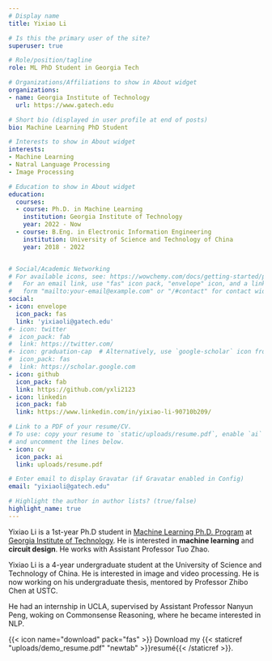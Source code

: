 ```yaml
---
# Display name
title: Yixiao Li

# Is this the primary user of the site?
superuser: true

# Role/position/tagline
role: ML PhD Student in Georgia Tech

# Organizations/Affiliations to show in About widget
organizations:
- name: Georgia Institute of Technology
  url: https://www.gatech.edu

# Short bio (displayed in user profile at end of posts)
bio: Machine Learning PhD Student 

# Interests to show in About widget
interests:
- Machine Learning
- Natral Language Processing
- Image Processing

# Education to show in About widget
education:
  courses:
  - course: Ph.D. in Machine Learning
    institution: Georgia Institute of Technology
    year: 2022 - Now
  - course: B.Eng. in Electronic Information Engineering
    institution: University of Science and Technology of China
    year: 2018 - 2022


# Social/Academic Networking
# For available icons, see: https://wowchemy.com/docs/getting-started/page-builder/#icons
#   For an email link, use "fas" icon pack, "envelope" icon, and a link in the
#   form "mailto:your-email@example.com" or "/#contact" for contact widget.
social:
- icon: envelope
  icon_pack: fas
  link: 'yixiaoli@gatech.edu'
#- icon: twitter
#  icon_pack: fab
#  link: https://twitter.com/
#- icon: graduation-cap  # Alternatively, use `google-scholar` icon from `ai` icon pack
#  icon_pack: fas
#  link: https://scholar.google.com
- icon: github
  icon_pack: fab
  link: https://github.com/yxli2123
- icon: linkedin
  icon_pack: fab
  link: https://www.linkedin.com/in/yixiao-li-90710b209/

# Link to a PDF of your resume/CV.
# To use: copy your resume to `static/uploads/resume.pdf`, enable `ai` icons in `params.toml`, 
# and uncomment the lines below.
- icon: cv
  icon_pack: ai
  link: uploads/resume.pdf

# Enter email to display Gravatar (if Gravatar enabled in Config)
email: "yixiaoli@gatech.edu"

# Highlight the author in author lists? (true/false)
highlight_name: true
---
```


Yixiao Li is a 1st-year Ph.D student in [Machine Learning Ph.D. Program](https://ml.gatech.edu/phd) at [Georgia Institute of Technology](https://www.gatech.edu). He is interested in **machine learning** and **circuit design**. He works with Assistant Professor Tuo Zhao.

Yixiao Li is a 4-year undergraduate student at the University of Science and Technology of China. He is interested in image and video processing. He is now working on his undergraduate thesis, mentored by Professor Zhibo Chen at USTC.

He had an internship in UCLA, supervised by Assistant Professor Nanyun Peng, woking on Commonsense Reasoning, where he became interested in NLP.

{{< icon name="download" pack="fas" >}} Download my {{< staticref "uploads/demo_resume.pdf" "newtab" >}}resumé{{< /staticref >}}.
